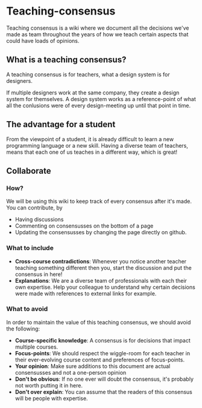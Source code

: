 # Teaching-consensus
Teaching consensus is a wiki where we document all the decisions we've made as team throughout the years of how we teach certain aspects that could have loads of opinions.

## What is a teaching consensus?
A teaching consensus is for teachers, what a design system is for designers. 

If multiple designers work at the same company, they create a design system for themselves. A design system works as a reference-point of what all the conlusions were of every design-meeting up until that point in time. 

## The advantage for a student
From the viewpoint of a student, it is already difficult to learn a new programming language or a new skill. Having a diverse team of teachers, means that each one of us teaches in a different way, which is great! 



## Collaborate
### How?
We will be using this wiki to keep track of every consensus after it's made. You can contribute, by 
- Having discussions 
- Commenting on consensusses on the bottom of a page
- Updating the consensusses by changing the page directly on github.

### What to include
- **Cross-course contradictions**: Whenever you notice another teacher teaching something different then you, start the discussion and put the consensus in here!
- **Explanations**: We are a diverse team of professionals with each their own expertise. Help your colleague to understand why certain decisions were made with references to external links for example.


### What to avoid
In order to maintain the value of this teaching consensus, we should avoid the following:
- **Course-specific knowledge**: A consensus is for decisions that impact multiple courses.
- **Focus-points**: We should respect the wiggle-room for each teacher in their ever-evolving course content and preferences of focus-points.
- **Your opinion**: Make sure additions to this document are actual consensusses and not a one-person opinion
- **Don't be obvious**: If no one ever will doubt the consensus, it's probably not worth putting it in here.
- **Don't over explain**: You can assume that the readers of this consensus will be people with expertise.


